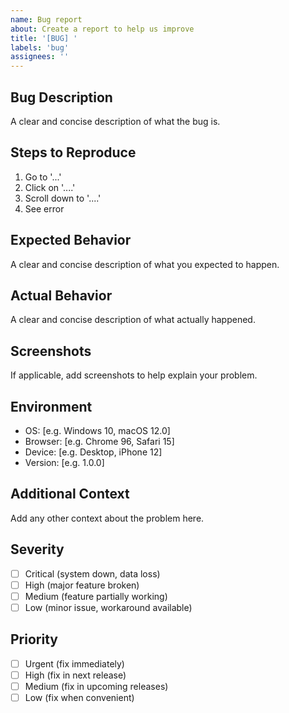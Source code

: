 ```yaml
---
name: Bug report
about: Create a report to help us improve
title: '[BUG] '
labels: 'bug'
assignees: ''
---
```


## Bug Description
A clear and concise description of what the bug is.

## Steps to Reproduce
1. Go to '...'
2. Click on '....'
3. Scroll down to '....'
4. See error

## Expected Behavior
A clear and concise description of what you expected to happen.

## Actual Behavior
A clear and concise description of what actually happened.

## Screenshots
If applicable, add screenshots to help explain your problem.

## Environment
- OS: [e.g. Windows 10, macOS 12.0]
- Browser: [e.g. Chrome 96, Safari 15]
- Device: [e.g. Desktop, iPhone 12]
- Version: [e.g. 1.0.0]

## Additional Context
Add any other context about the problem here.

## Severity
- [ ] Critical (system down, data loss)
- [ ] High (major feature broken)
- [ ] Medium (feature partially working)
- [ ] Low (minor issue, workaround available)

## Priority
- [ ] Urgent (fix immediately)
- [ ] High (fix in next release)
- [ ] Medium (fix in upcoming releases)
- [ ] Low (fix when convenient)